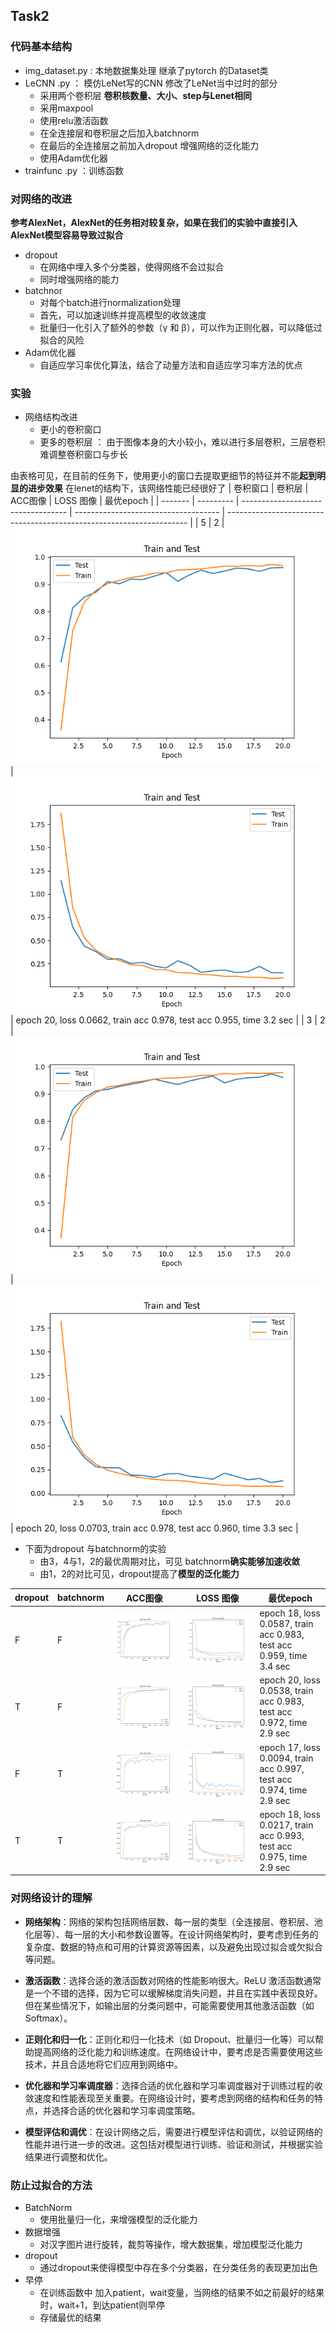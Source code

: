 ## Task2
### 代码基本结构
- img_dataset.py : 本地数据集处理 继承了pytorch 的Dataset类
- LeCNN .py ： 模仿LeNet写的CNN 修改了LeNet当中过时的部分
  - 采用两个卷积层  **卷积核数量、大小、step与Lenet相同**
  - 采用maxpool
  - 使用relu激活函数
  - 在全连接层和卷积层之后加入batchnorm
  - 在最后的全连接层之前加入dropout 增强网络的泛化能力
  - 使用Adam优化器
- trainfunc .py ：训练函数

### 对网络的改进
**参考AlexNet，AlexNet的任务相对较复杂，如果在我们的实验中直接引入AlexNet模型容易导致过拟合**
- dropout
  - 在网络中埋入多个分类器，使得网络不会过拟合
  - 同时增强网络的能力
- batchnor
  - 对每个batch进行normalization处理
  - 首先，可以加速训练并提高模型的收敛速度
  - 批量归一化引入了额外的参数（γ 和 β），可以作为正则化器，可以降低过拟合的风险
- Adam优化器
  - 自适应学习率优化算法，结合了动量方法和自适应学习率方法的优点

### 实验
- 网络结构改进
  - 更小的卷积窗口
  - 更多的卷积层 ： 由于图像本身的大小较小，难以进行多层卷积，三层卷积难调整卷积窗口与步长
  
由表格可见，在目前的任务下，使用更小的窗口去提取更细节的特征并不能**起到明显的进步效果**
在lenet的结构下，该网络性能已经很好了
| 卷积窗口 | 卷积层 | ACC图像                            | LOSS 图像                            | 最优epoch                                                            |
| ------- | --------- | ---------------------------------- | ------------------------------------ | -------------------------------------------------------------------- |
|   5    |     2     | ![alt text](experience/32_acc.png) | ![alt text](experience/32_train.png) | epoch 20, loss 0.0662, train acc 0.978, test acc 0.955, time 3.2 sec |
|    3    |      2    | ![alt text](experience/52_acc.png) | ![alt text](experience/52_train.png) | epoch 20, loss 0.0703, train acc 0.978, test acc 0.960, time 3.3 sec |



- 下面为dropout 与batchnorm的实验
    - 由3，4与1，2的最优周期对比，可见 batchnorm**确实能够加速收敛**
    - 由1，2的对比可见，dropout提高了**模型的泛化能力**


|dropout | batchnorm                   | ACC图像                                         | LOSS 图像 |  最优epoch|
| --------|-------------- | -------------------------------------------- |-----------| --------|
|   F    |    F   |         ![alt text](experience/FF_acc.png) | ![alt text](experience/TT_train.png)|epoch 18, loss 0.0587, train acc 0.983, test acc 0.959, time 3.4 sec|
|    T    |    F     |    ![alt text](experience/TF_acc.png)    |![alt text](experience/TF_train.png)|epoch 20, loss 0.0538, train acc 0.983, test acc 0.972, time 2.9 sec|
|    F    |    T    |    ![alt text](experience/FT_acc.png)     |![alt text](experience/FT_train.png)|epoch 17, loss 0.0094, train acc 0.997, test acc 0.974, time 2.9 sec|
|    T    |    T     |    ![alt text](experience/TT_acc.png)    |![alt text](experience/FF_train.png)|epoch 18, loss 0.0217, train acc 0.993, test acc 0.975, time 2.9 sec|
### 对网络设计的理解


* **网络架构**：网络的架构包括网络层数、每一层的类型（全连接层、卷积层、池化层等）、每一层的大小和参数设置等。在设计网络架构时，要考虑到任务的复杂度、数据的特点和可用的计算资源等因素，以及避免出现过拟合或欠拟合等问题。

* **激活函数**：选择合适的激活函数对网络的性能影响很大。ReLU 激活函数通常是一个不错的选择，因为它可以缓解梯度消失问题，并且在实践中表现良好。但在某些情况下，如输出层的分类问题中，可能需要使用其他激活函数（如 Softmax）。

* **正则化和归一化**：正则化和归一化技术（如 Dropout、批量归一化等）可以帮助提高网络的泛化能力和训练速度。在网络设计中，要考虑是否需要使用这些技术，并且合适地将它们应用到网络中。

* **优化器和学习率调度器**：选择合适的优化器和学习率调度器对于训练过程的收敛速度和性能表现至关重要。在网络设计时，要考虑到网络的结构和任务的特点，并选择合适的优化器和学习率调度策略。

* **模型评估和调优**：在设计网络之后，需要进行模型评估和调优，以验证网络的性能并进行进一步的改进。这包括对模型进行训练、验证和测试，并根据实验结果进行调整和优化。

### 防止过拟合的方法
- BatchNorm
  - 使用批量归一化，来增强模型的泛化能力
- 数据增强
  - 对汉字图片进行旋转，裁剪等操作，增大数据集，增加模型泛化能力
- dropout
  - 通过dropout来使得模型中存在多个分类器，在分类任务的表现更加出色
- 早停
  - 在训练函数中 加入patient，wait变量，当网络的结果不如之前最好的结果时，wait+1，到达patient则早停
  - 存储最优的结果
  
